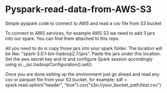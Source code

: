 # Pyspark-read-data-from-AWS-S3
Simple pyspark code to connect to AWS and read a  csv file from S3 bucket

To connect to AWS services, for example AWS S3 we need to add 3 jars into our spark.
You can find them attached to this repo.

All you need to do is copy those jars into your spark folder.
The location will be like:  "spark-3.0.1-bin-hadoop2.7/jars". Paste the jars under this location.
Set the aws secret key and id and configure Spark session accordingly using sc._jsc.hadoopConfiguration().set().

Once you are done setting up the environment just go ahead and read any csv or parquet file from your S3 bucket.
for example: sdf = spark.read.option("header", "true").csv("s3n://your_bucket_path/test.csv")
